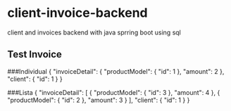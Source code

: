 # client-invoice-backend
client and invoices backend with java sprring boot using sql

## Test Invoice

###Individual
{
  "invoiceDetail": {
      "productModel": {
          "id": 1
      },
    "amount": 2
  },
  "client": {
    "id": 1
  }
}

###Lista
{
  "invoiceDetail": [
      {
        "productModel": {
            "id": 3
        },
        "amount": 4
      },
      {
        "productModel": {
            "id": 2
        },
        "amount": 3
      }
  ],
  "client": {
    "id": 1
  }
}


